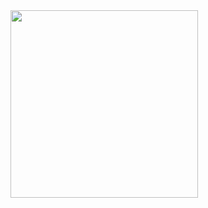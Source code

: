 <img src="https://media.giphy.com/media/MCAV63rqDcnHG/giphy.gif" width="300" height="300" />
<blockquote class="imgur-embed-pub" lang="en" data-id="a/mwj6Erc" data-context="false" ><a href="//imgur.com/a/mwj6Erc"></a></blockquote><script async src="//s.imgur.com/min/embed.js" charset="utf-8"></script>
